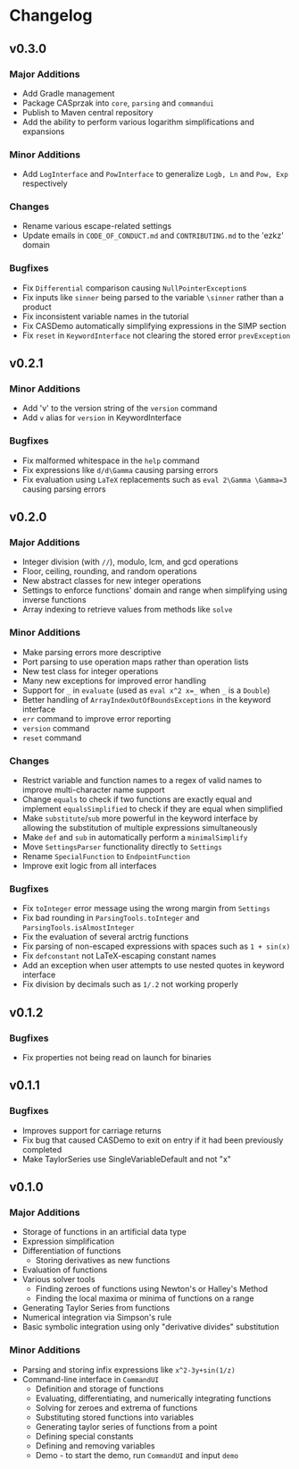 # Changelog
## v0.3.0
### Major Additions
 - Add Gradle management
 - Package CASprzak into `core`, `parsing` and `commandui`
 - Publish to Maven central repository
 - Add the ability to perform various logarithm simplifications and expansions
### Minor Additions
 - Add `LogInterface` and `PowInterface` to generalize `Logb, Ln` and `Pow, Exp` respectively
### Changes
 - Rename various escape-related settings
 - Update emails in `CODE_OF_CONDUCT.md` and `CONTRIBUTING.md` to the 'ezkz' domain
### Bugfixes
 - Fix `Differential` comparison causing `NullPointerException`s
 - Fix inputs like `sinner` being parsed to the variable `\sinner` rather than a product
 - Fix inconsistent variable names in the tutorial
 - Fix CASDemo automatically simplifying expressions in the SIMP section
 - Fix `reset` in `KeywordInterface` not clearing the stored error `prevException`


## v0.2.1
### Minor Additions
 - Add 'v' to the version string of the `version` command
 - Add `v` alias for `version` in KeywordInterface
### Bugfixes
 - Fix malformed whitespace in the `help` command
 - Fix expressions like `d/d\Gamma` causing parsing errors
 - Fix evaluation using `LaTeX` replacements such as `eval 2\Gamma \Gamma=3` causing parsing errors
 
## v0.2.0
### Major Additions 
 - Integer division (with `//`), modulo, lcm, and gcd operations
 - Floor, ceiling, rounding, and random operations
 - New abstract classes for new integer operations
 - Settings to enforce functions' domain and range when simplifying using inverse functions
 - Array indexing to retrieve values from methods like `solve`

### Minor Additions
 - Make parsing errors more descriptive
 - Port parsing to use operation maps rather than operation lists
 - New test class for integer operations
 - Many new exceptions for improved error handling
 - Support for `_` in `evaluate` (used as `eval x^2 x=_` when `_` is a `Double`)
 - Better handling of `ArrayIndexOutOfBoundsExceptions` in the keyword interface
 - `err` command to improve error reporting
 - `version` command
 - `reset` command
 
 ### Changes
 - Restrict variable and function names to a regex of valid names to improve multi-character name support
 - Change `equals` to check if two functions are exactly equal and implement `equalsSimplified` to check if they are equal when simplified
 - Make `substitute`/`sub` more powerful in the keyword interface by allowing the substitution of multiple expressions simultaneously
 - Make `def` and `sub` in automatically perform a `minimalSimplify`
 - Move `SettingsParser` functionality directly to `Settings`
 - Rename `SpecialFunction` to `EndpointFunction`
 - Improve exit logic from all interfaces
 
 ### Bugfixes
 - Fix `toInteger` error message using the wrong margin from `Settings`
 - Fix bad rounding in `ParsingTools.toInteger` and `ParsingTools.isAlmostInteger`
 - Fix the evaluation of several arctrig functions 
 - Fix parsing of non-escaped expressions with spaces such as `1 + sin(x)`
 - Fix `defconstant` not LaTeX-escaping constant names
 - Add an exception when user attempts to use nested quotes in keyword interface
 - Fix division by decimals such as `1/.2` not working properly
 
## v0.1.2
### Bugfixes
 - Fix properties not being read on launch for binaries

## v0.1.1
### Bugfixes
 - Improves support for carriage returns
 - Fix bug that caused CASDemo to exit on entry if it had been previously completed
 - Make TaylorSeries use SingleVariableDefault and not "x"
  
## v0.1.0
### Major Additions
- Storage of functions in an artificial data type
- Expression simplification
- Differentiation of functions 
  - Storing derivatives as new functions
- Evaluation of functions
- Various solver tools
  - Finding zeroes of functions using Newton's or Halley's Method
  - Finding the local maxima or minima of functions on a range
- Generating Taylor Series from functions
- Numerical integration via Simpson's rule
- Basic symbolic integration using only "derivative divides" substitution
### Minor Additions
- Parsing and storing infix expressions like `x^2-3y+sin(1/z)`
- Command-line interface in `CommandUI`
  - Definition and storage of functions
  - Evaluating, differentiating, and numerically integrating functions
  - Solving for zeroes and extrema of functions
  - Substituting stored functions into variables
  - Generating taylor series of functions from a point
  - Defining special constants
  - Defining and removing variables
  - Demo - to start the demo, run `CommandUI` and input `demo`
